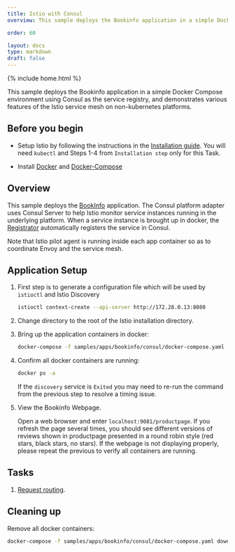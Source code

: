 ```yaml
---
title: Istio with Consul
overview: This sample deploys the Bookinfo application in a simple Docker Compose environment using Consul as the service registry, and demonstrates various features of the Istio service mesh on non-kubernetes platforms.

order: 60

layout: docs
type: markdown
draft: false
---
```

{% include home.html %}

This sample deploys the Bookinfo application in a simple Docker Compose environment using Consul as the service registry, and demonstrates various features of the Istio service mesh on non-kubernetes platforms.

## Before you begin
* Setup Istio by following the instructions in the [Installation guide]({{home}}/docs/setup/install-kubernetes.html).
  You will need `kubectl` and Steps 1-4 from `Installation step` only for this Task.

* Install [Docker](https://docs.docker.com/engine/installation/#cloud) and 
  [Docker-Compose](https://docs.docker.com/compose/install/)

## Overview

This sample deploys the [BookInfo]({{home}}/docs/samples/bookinfo.html) application. The Consul platform 
adapter uses Consul Server to help Istio monitor service instances running in the underlying platform. 
When a service instance is brought up in docker, the [Registrator](http://gliderlabs.github.io/registrator/latest/) 
automatically registers the service in Consul.

Note that Istio pilot agent is running inside each app container so as to coordinate Envoy and the service mesh.

## Application Setup

1. First step is to generate a configuration file which will be used by `istioctl` and Istio Discovery

    ```bash
    istioctl context-create --api-server http://172.28.0.13:8080
    ```
    
1. Change directory to the root of the Istio installation directory.

1. Bring up the application containers in docker:

    ```bash
    docker-compose -f samples/apps/bookinfo/consul/docker-compose.yaml up -d
    ```
    
1. Confirm all docker containers are running:

   ```bash
   docker ps -a
   ```

    If the `discovery` service is `Exited` you may need to re-run the command from the previous step to resolve a 
    timing issue.
    
1. View the Bookinfo Webpage.

    Open a web browser and enter `localhost:9081/productpage`.  If you refresh the page several times, you 
    should see different versions of reviews shown in productpage presented in a round robin style 
    (red stars, black stars, no stars). If the webpage is not displaying properly, please repeat the previous
    to verify all containers are running.

## Tasks

1. [Request routing]({{home}}/docs/tasks/request-routing.html).

## Cleaning up

Remove all docker containers:

  ```bash
  docker-compose -f samples/apps/bookinfo/consul/docker-compose.yaml down
  ```
